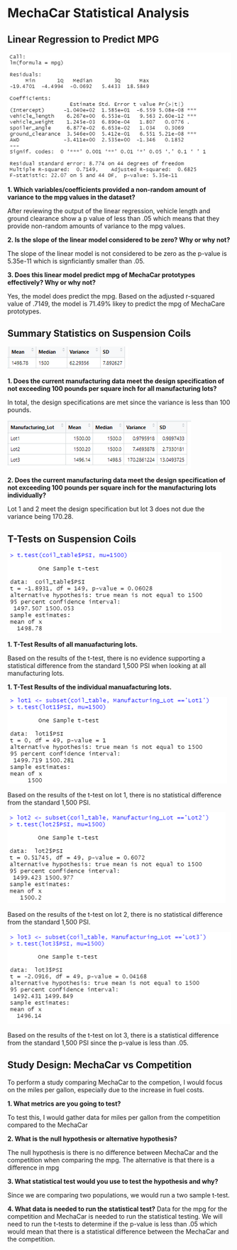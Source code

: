 # MechaCar Statistical Analysis

## Linear Regression to Predict MPG

![](/Deliverable1.png)


<b>1. Which variables/coefficients provided a non-random amount of variance to the mpg values in the dataset?</b>

After reviewing the output of the linear regression, vehicle length and ground clearance show a p value of less than .05 which means that they provide non-random amounts of variance to the mpg values.

<b>2. Is the slope of the linear model considered to be zero?  Why or why not?</b>

The slope of the linear model is not considered to be zero as the p-value is 5.35e-11 which is signficiantly smaller than .05.

<b>3. Does this linear model predict mpg of MechaCar prototypes effectively?  Why or why not?</b>

Yes, the model does predict the mpg. Based on the adjusted r-squared value of .7149, the model is 71.49% likey to predict the mpg of MechaCare prototypes.

## Summary Statistics on Suspension Coils

![](/Deliverable2.png)

<b>1. Does the current manufacturing data meet the design specification of not exceeding 100 pounds per square inch for all manufacturing lots?</b>

In total, the design specifications are met since the variance is less than 100 pounds.

![](/Deliverable2b.png)
  
<b>2. Does the current manufacturing data meet the design specification of not exceeding 100 pounds per square inch for the  manufacturing lots individually?</b>

Lot 1 and 2 meet the design specification but lot 3 does not due the variance being 170.28.

## T-Tests on Suspension Coils

![](/Deliverable3.png)

<b>1. T-Test Results of all manuafacturing lots.</b>

Based on the results of the t-test, there is no evidence supporting a statistical difference from the standard 1,500 PSI when looking at all manufacturing lots.

<b>1. T-Test Results of the individual manuafacturing lots.</b>

![](/Deliverable3b.png)

Based on the results of the t-test on lot 1, there is no statistical difference from the standard 1,500 PSI.

![](/Deliverable3c.png)

Based on the results of the t-test on lot 2, there is no statistical difference from the standard 1,500 PSI.

![](/Deliverable3d.png)

Based on the results of the t-test on lot 3, there is a statistical difference from the standard 1,500 PSI since the p-value is less than .05.

## Study Design: MechaCar vs Competition
To perform a study comparing MechaCar to the competion, I would focus on the miles per gallon, especially due to the increase in fuel costs.

<b>1. What metrics are you going to test?</b>

To test this, I would gather data for miles per gallon from the competition compared to the MechaCar

<b>2. What is the null hypothesis or alternative hypothesis?</b>

The null hypothesis is there is no difference between MechaCar and the competition when comparing the mpg.  The alternative is that there is a difference in mpg  

<b>3. What statistical test would you use to test the hypothesis and why?</b>

Since we are comparing two populations, we would run a two sample t-test.

<b>4. What data is needed to run the statistical test?</b>
Data for the mpg for the competition and MechaCar is needed to run the statistical testing.  We will need to run the t-tests to determine if the p-value is less than .05 which would mean that there is a statistical difference between the MechaCar and the competition.


